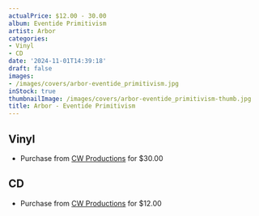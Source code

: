 ```yaml
---
actualPrice: $12.00 - 30.00
album: Eventide Primitivism
artist: Arbor
categories:
- Vinyl
- CD
date: '2024-11-01T14:39:18'
draft: false
images:
- /images/covers/arbor-eventide_primitivism.jpg
inStock: true
thumbnailImage: /images/covers/arbor-eventide_primitivism-thumb.jpg
title: Arbor - Eventide Primitivism
---
```


## Vinyl
* Purchase from [CW Productions](https://shop.cwproductions.net/products/arbor-eventide-primitivism-lp) for $30.00
## CD
* Purchase from [CW Productions](https://shop.cwproductions.net/products/arbor-eventide-primitivism-cd) for $12.00
